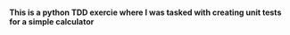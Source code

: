 #### This is a python TDD exercie where I was tasked with creating unit tests for a simple calculator
